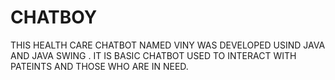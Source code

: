 # CHATBOY
THIS HEALTH CARE CHATBOT NAMED VINY WAS DEVELOPED USIND JAVA AND JAVA SWING . IT IS BASIC CHATBOT USED TO INTERACT WITH PATEINTS AND THOSE WHO ARE IN NEED.
